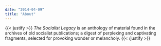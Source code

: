 ```yaml
---
date: "2014-04-09"
title: "About"
---
```

{{< justify >}}
*The Socialist Legacy* is an anthology of material found in the archives of old socialist publications; a digest of perplexing and captivating fragments, selected for provoking wonder or melancholy.
{{< /justify >}}